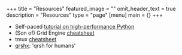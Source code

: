 +++
title = "Resources"
featured_image = ""
omit_header_text = true
description = "Resources"
type = "page"
[menu]
main = {}
+++

  - Self-paced [tutorial on high-performance Python](https://github.com/RSE-Sheffield/hi-perf-ipynb)
  - (Son of) Grid Engine [cheatsheet](https://gist.github.com/willfurnass/90847c3da83b93c8c02eecdaef2e521f)
  - tmux [cheatsheet](https://gist.github.com/willfurnass/19588766e3f0145a49e4b3a38ec0801c)
  - [qrshx](https://gist.github.com/willfurnass/10277756070c4f374e6149a281324841): 'qrsh for humans'
